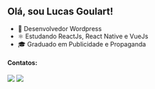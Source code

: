 ## Olá, sou Lucas Goulart!

- 🚀 Desenvolvedor Wordpress
- ⚛️ Estudando ReactJs, React Native e VueJs
- 🎓 Graduado em Publicidade e Propaganda


#### Contatos:

<div>
<a href = "mailto:lucasgoulartsg@gmail.com"><img src="https://img.shields.io/badge/Gmail-D14836?style=for-the-badge&logo=gmail&logoColor=white" target="_blank"></a>
<a href="https://www.linkedin.com/in/lucasgoulart92" target="_blank"><img src="https://img.shields.io/badge/-LinkedIn-%230077B5?style=for-the-badge&logo=linkedin&logoColor=white" target="_blank"></a>   
</div>
